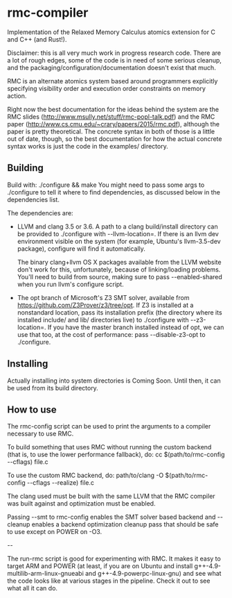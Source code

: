 rmc-compiler
=========

Implementation of the Relaxed Memory Calculus atomics extension for C
and C++ (and Rust!).

Disclaimer: this is all very much work in progress research
code. There are a lot of rough edges, some of the code is in need of
some serious cleanup, and the packaging/configuration/documentation
doesn't exist that much.

RMC is an alternate atomics system based around programmers explicitly
specifying visibility order and execution order constraints on memory
action.

Right now the best documentation for the ideas behind the system are
the RMC slides (http://www.msully.net/stuff/rmc-popl-talk.pdf)
and the RMC paper (http://www.cs.cmu.edu/~crary/papers/2015/rmc.pdf),
although the paper is pretty theoretical. The concrete syntax in both
of those is a little out of date, though, so the best documentation
for how the actual concrete syntax works is just the code in the
examples/ directory.


Building
-----------

Build with: ./configure <args> && make
You might need to pass some args to ./configure to tell it where to
find dependencies, as discussed below in the dependencies list.

The dependencies are:
 * LLVM and clang 3.5 or 3.6. A path to a clang build/install
   directory can be provided to ./configure with
   --llvm-location=<path>. If there is an llvm dev environment visible
   on the system (for example, Ubuntu's llvm-3.5-dev package),
   configure will find it automatically.

   The binary clang+llvm OS X packages available from the LLVM website
   don't work for this, unfortunately, because of linking/loading
   problems. You'll need to build from source, making sure to pass
   --enabled-shared when you run llvm's configure script.

 * The opt branch of Microsoft's Z3 SMT solver, available from
   https://github.com/Z3Prover/z3/tree/opt.
   If Z3 is installed at a nonstandard location, pass its installation
   prefix (the directory where its installed include/ and lib/ directories
   live) to ./configure with --z3-location=<path>.
   If you have the master branch installed instead of opt, we can use
   that too, at the cost of performance: pass --disable-z3-opt to
   ./configure.


Installing
-----------
Actually installing into system directories is Coming Soon.
Until then, it can be used from its build directory.


How to use
-----------

The rmc-config script can be used to print the arguments to a compiler
necessary to use RMC.

To build something that uses RMC without running the custom backend
(that is, to use the lower performance fallback), do:
  cc $(path/to/rmc-config --cflags) <other args> file.c

To use the custom RMC backend, do:
  path/to/clang -O $(path/to/rmc-config --cflags --realize) <other args> file.c

The clang used must be built with the same LLVM that the RMC compiler
was built against and optimization must be enabled.

Passing --smt to rmc-config enables the SMT solver based backend and
--cleanup enables a backend optimization cleanup pass that should be
safe to use except on POWER on -O3.

--

The run-rmc script is good for experimenting with RMC. It makes it
easy to target ARM and POWER (at least, if you are on Ubuntu and
install g++-4.9-multilib-arm-linux-gnueabi and
g++-4.9-powerpc-linux-gnu) and see what the code looks like at various
stages in the pipeline. Check it out to see what all it can do.
